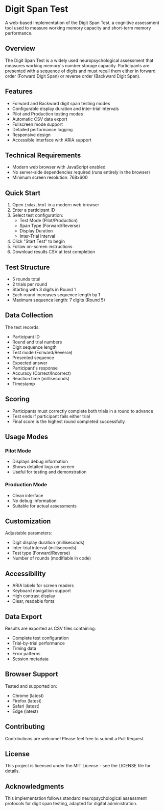 # Digit Span Test

A web-based implementation of the Digit Span Test, a cognitive assessment tool used to measure working memory capacity and short-term memory performance.

## Overview

The Digit Span Test is a widely used neuropsychological assessment that measures working memory's number storage capacity. Participants are presented with a sequence of digits and must recall them either in forward order (Forward Digit Span) or reverse order (Backward Digit Span).

## Features

- Forward and Backward digit span testing modes
- Configurable display duration and inter-trial intervals
- Pilot and Production testing modes
- Automatic CSV data export
- Fullscreen mode support
- Detailed performance logging
- Responsive design
- Accessible interface with ARIA support

## Technical Requirements

- Modern web browser with JavaScript enabled
- No server-side dependencies required (runs entirely in the browser)
- Minimum screen resolution: 768x600

## Quick Start

1. Open `index.html` in a modern web browser
2. Enter a participant ID
3. Select test configuration:
   - Test Mode (Pilot/Production)
   - Span Type (Forward/Reverse)
   - Display Duration
   - Inter-Trial Interval
4. Click "Start Test" to begin
5. Follow on-screen instructions
6. Download results CSV at test completion

## Test Structure

- 5 rounds total
- 2 trials per round
- Starting with 3 digits in Round 1
- Each round increases sequence length by 1
- Maximum sequence length: 7 digits (Round 5)

## Data Collection

The test records:

- Participant ID
- Round and trial numbers
- Digit sequence length
- Test mode (Forward/Reverse)
- Presented sequence
- Expected answer
- Participant's response
- Accuracy (Correct/Incorrect)
- Reaction time (milliseconds)
- Timestamp

## Scoring

- Participants must correctly complete both trials in a round to advance
- Test ends if participant fails either trial
- Final score is the highest round completed successfully

## Usage Modes

### Pilot Mode

- Displays debug information
- Shows detailed logs on screen
- Useful for testing and demonstration

### Production Mode

- Clean interface
- No debug information
- Suitable for actual assessments

## Customization

Adjustable parameters:

- Digit display duration (milliseconds)
- Inter-trial interval (milliseconds)
- Test type (Forward/Reverse)
- Number of rounds (modifiable in code)

## Accessibility

- ARIA labels for screen readers
- Keyboard navigation support
- High contrast display
- Clear, readable fonts

## Data Export

Results are exported as CSV files containing:

- Complete test configuration
- Trial-by-trial performance
- Timing data
- Error patterns
- Session metadata

## Browser Support

Tested and supported on:

- Chrome (latest)
- Firefox (latest)
- Safari (latest)
- Edge (latest)

## Contributing

Contributions are welcome! Please feel free to submit a Pull Request.

## License

This project is licensed under the MIT License - see the LICENSE file for details.

## Acknowledgments

This implementation follows standard neuropsychological assessment protocols for digit span testing, adapted for digital administration.

